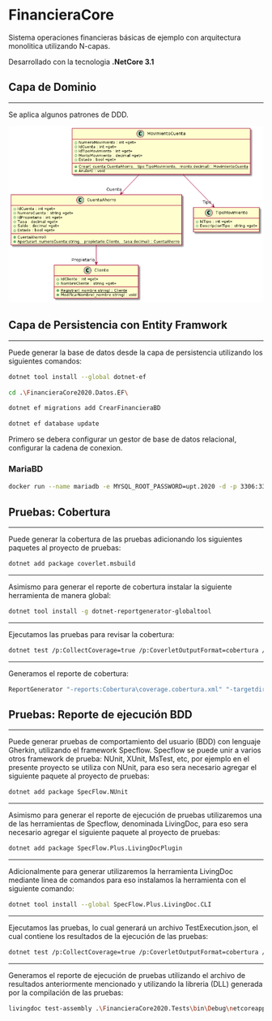 # FinancieraCore #

Sistema operaciones financieras básicas de ejemplo con arquitectura monolitica utilizando N-capas.

Desarrollado con la tecnologia **.NetCore 3.1**

## Capa de Dominio ##

---
Se aplica algunos patrones de DDD.

![Diagrama de clases](/FinancieraCore2020.Dominio/include.png)

## Capa de Persistencia con Entity Framwork ##

---
Puede generar la base de datos desde la capa de persistencia utilizando los siguientes comandos:

```bash
dotnet tool install --global dotnet-ef
```

```bash
cd .\FinancieraCore2020.Datos.EF\
```

```bash
dotnet ef migrations add CrearFinancieraBD
```

```bash
dotnet ef database update
```

Primero se debera configurar un gestor de base de datos relacional, configurar la cadena de conexion.

### MariaBD ###

```bash
docker run --name mariadb -e MYSQL_ROOT_PASSWORD=upt.2020 -d -p 3306:3306 mariadb
```

## Pruebas: Cobertura ##

---
Puede generar la cobertura de las pruebas adicionando los siguientes paquetes al proyecto de pruebas:

```bash
dotnet add package coverlet.msbuild
```

---
Asimismo para generar el reporte de cobertura instalar la siguiente herramienta de manera global:

```bash
dotnet tool install -g dotnet-reportgenerator-globaltool
```

---
Ejecutamos las pruebas para revisar la cobertura:

```bash
dotnet test /p:CollectCoverage=true /p:CoverletOutputFormat=cobertura /p:CoverletOutput=..\Cobertura\
```

---
Generamos el reporte de cobertura:

```bash
ReportGenerator "-reports:Cobertura\coverage.cobertura.xml" "-targetdir:Cobertura" -reporttypes:HTML
```


## Pruebas: Reporte de ejecución BDD ##

---
Puede generar pruebas de comportamiento del usuario (BDD) con lenguaje Gherkin, utilizando el framework Specflow. Specflow se puede unir a varios otros framework de prueba: NUnit, XUnit, MsTest, etc, por ejemplo en el presente proyecto se utiliza con NUnit, para eso sera necesario agregar el siguiente paquete al proyecto de pruebas:

```bash
dotnet add package SpecFlow.NUnit
```

---
Asimismo para generar el reporte de ejecución de pruebas utilizaremos una de las herramientas de Specflow, denominada LivingDoc, para eso sera necesario agregar el siguiente paquete al proyecto de pruebas:

```bash
dotnet add package SpecFlow.Plus.LivingDocPlugin
```

---
Adicionalmente para generar utilizaremos la herramienta LivingDoc mediante linea de comandos para eso instalamos la herramienta con el siguiente comando:

```bash
dotnet tool install --global SpecFlow.Plus.LivingDoc.CLI
```

---
Ejecutamos las pruebas, lo cual generará un archivo TestExecution.json, el cual contiene los resultados de la ejecución de las pruebas:

```bash
dotnet test /p:CollectCoverage=true /p:CoverletOutputFormat=cobertura /p:CoverletOutput=..\Cobertura\
```

---
Generamos el reporte de ejecución de pruebas utilizando el archivo de resultados anteriormente mencionado y utilizando la libreria (DLL) generada por la compilación de las pruebas:

```bash
livingdoc test-assembly .\FinancieraCore2020.Tests\bin\Debug\netcoreapp3.1\FinancieraCore2020.Tests.dll -t .\FinancieraCore2020.Tests\bin\Debug\netcoreapp3.1\TestExecution.json -o d:\proyectos\FinancieraCoreBDD.html
```
